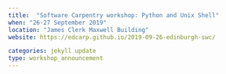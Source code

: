 ```yaml
---
title:  "Software Carpentry workshop: Python and Unix Shell"
when: "26-27 September 2019"
location: "James Clerk Maxwell Building"
website: https://edcarp.github.io/2019-09-26-edinburgh-swc/

categories: jekyll update
type: workshop_announcement
---
```

